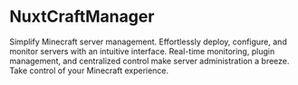 # NuxtCraftManager
Simplify Minecraft server management. Effortlessly deploy, configure, and monitor servers with an intuitive interface. Real-time monitoring, plugin management, and centralized control make server administration a breeze. Take control of your Minecraft experience.
